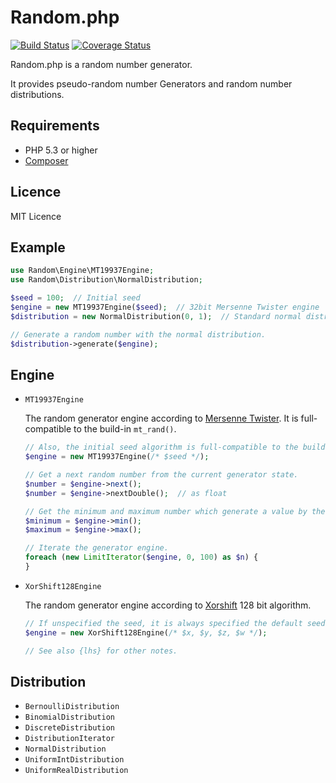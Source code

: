 # Random.php

[![Build Status](https://travis-ci.org/emonkak/random.php.png)](https://travis-ci.org/emonkak/random.php)
[![Coverage Status](https://coveralls.io/repos/emonkak/random.php/badge.png)](https://coveralls.io/r/emonkak/random.php)

Random.php is a random number generator.

It provides pseudo-random number Generators and random number distributions.

## Requirements

- PHP 5.3 or higher
- [Composer](http://getcomposer.org/)

## Licence

MIT Licence

## Example

```php
use Random\Engine\MT19937Engine;
use Random\Distribution\NormalDistribution;

$seed = 100;  // Initial seed
$engine = new MT19937Engine($seed);  // 32bit Mersenne Twister engine
$distribution = new NormalDistribution(0, 1);  // Standard normal distribution

// Generate a random number with the normal distribution.
$distribution->generate($engine);
```

## Engine

- `MT19937Engine`

	The random generator engine according to [Mersenne Twister](http://en.wikipedia.org/wiki/Mersenne_twister).
	It is full-compatible to the build-in `mt_rand()`.

	```php
	// Also, the initial seed algorithm is full-compatible to the build-in `mt_srand()`
	$engine = new MT19937Engine(/* $seed */);

	// Get a next random number from the current generator state.
	$number = $engine->next();
	$number = $engine->nextDouble();  // as float

	// Get the minimum and maximum number which generate a value by the engine.
	$minimum = $engine->min();
	$maximum = $engine->max();

	// Iterate the generator engine.
	foreach (new LimitIterator($engine, 0, 100) as $n) {
	}
	```

- `XorShift128Engine`

	The random generator engine according to [Xorshift](http://en.wikipedia.org/wiki/XorShift) 128 bit algorithm.

	```php
	// If unspecified the seed, it is always specified the default seed value.
	$engine = new XorShift128Engine(/* $x, $y, $z, $w */);

	// See also {lhs} for other notes.
	```

## Distribution

- `BernoulliDistribution`
- `BinomialDistribution`
- `DiscreteDistribution`
- `DistributionIterator`
- `NormalDistribution`
- `UniformIntDistribution`
- `UniformRealDistribution`
